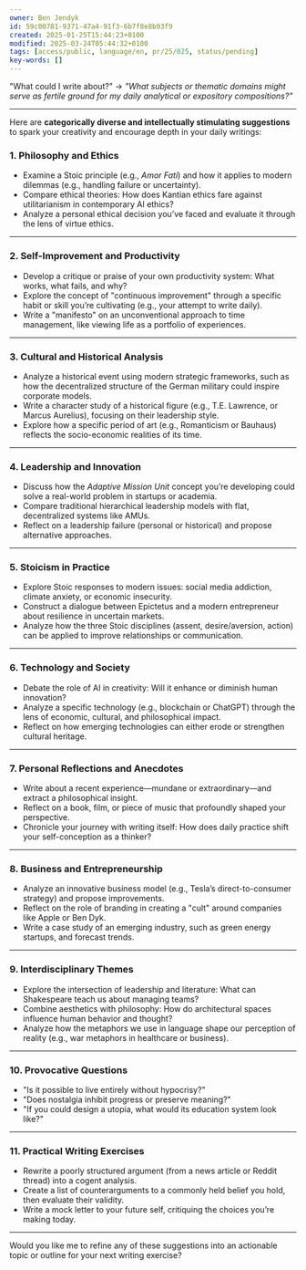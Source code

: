 ```yaml
---
owner: Ben Jendyk
id: 59c00781-9371-47a4-91f3-6b7f8e8b93f9
created: 2025-01-25T15:44:23+0100
modified: 2025-03-24T05:44:32+0100
tags: [access/public, language/en, pr/25/025, status/pending]
key-words: []
---
```


"What could I write about?" → *"What subjects or thematic domains might serve as fertile ground for my daily analytical or expository compositions?"*

---

Here are **categorically diverse and intellectually stimulating suggestions** to spark your creativity and encourage depth in your daily writings:

### 1. **Philosophy and Ethics**  
   - Examine a Stoic principle (e.g., *Amor Fati*) and how it applies to modern dilemmas (e.g., handling failure or uncertainty).  
   - Compare ethical theories: How does Kantian ethics fare against utilitarianism in contemporary AI ethics?  
   - Analyze a personal ethical decision you’ve faced and evaluate it through the lens of virtue ethics.

---

### 2. **Self-Improvement and Productivity**  
   - Develop a critique or praise of your own productivity system: What works, what fails, and why?  
   - Explore the concept of "continuous improvement" through a specific habit or skill you’re cultivating (e.g., your attempt to write daily).  
   - Write a "manifesto" on an unconventional approach to time management, like viewing life as a portfolio of experiences.

---

### 3. **Cultural and Historical Analysis**  
   - Analyze a historical event using modern strategic frameworks, such as how the decentralized structure of the German military could inspire corporate models.  
   - Write a character study of a historical figure (e.g., T.E. Lawrence, or Marcus Aurelius), focusing on their leadership style.  
   - Explore how a specific period of art (e.g., Romanticism or Bauhaus) reflects the socio-economic realities of its time.

---

### 4. **Leadership and Innovation**  
   - Discuss how the *Adaptive Mission Unit* concept you’re developing could solve a real-world problem in startups or academia.  
   - Compare traditional hierarchical leadership models with flat, decentralized systems like AMUs.  
   - Reflect on a leadership failure (personal or historical) and propose alternative approaches.

---

### 5. **Stoicism in Practice**  
   - Explore Stoic responses to modern issues: social media addiction, climate anxiety, or economic insecurity.  
   - Construct a dialogue between Epictetus and a modern entrepreneur about resilience in uncertain markets.  
   - Analyze how the three Stoic disciplines (assent, desire/aversion, action) can be applied to improve relationships or communication.

---

### 6. **Technology and Society**  
   - Debate the role of AI in creativity: Will it enhance or diminish human innovation?  
   - Analyze a specific technology (e.g., blockchain or ChatGPT) through the lens of economic, cultural, and philosophical impact.  
   - Reflect on how emerging technologies can either erode or strengthen cultural heritage.

---

### 7. **Personal Reflections and Anecdotes**  
   - Write about a recent experience—mundane or extraordinary—and extract a philosophical insight.  
   - Reflect on a book, film, or piece of music that profoundly shaped your perspective.  
   - Chronicle your journey with writing itself: How does daily practice shift your self-conception as a thinker?

---

### 8. **Business and Entrepreneurship**  
   - Analyze an innovative business model (e.g., Tesla’s direct-to-consumer strategy) and propose improvements.  
   - Reflect on the role of branding in creating a "cult" around companies like Apple or Ben Dyk.  
   - Write a case study of an emerging industry, such as green energy startups, and forecast trends.

---

### 9. **Interdisciplinary Themes**  
   - Explore the intersection of leadership and literature: What can Shakespeare teach us about managing teams?  
   - Combine aesthetics with philosophy: How do architectural spaces influence human behavior and thought?  
   - Analyze how the metaphors we use in language shape our perception of reality (e.g., war metaphors in healthcare or business).

---

### 10. **Provocative Questions**  
   - "Is it possible to live entirely without hypocrisy?"  
   - "Does nostalgia inhibit progress or preserve meaning?"  
   - "If you could design a utopia, what would its education system look like?"

---

### 11. **Practical Writing Exercises**  
   - Rewrite a poorly structured argument (from a news article or Reddit thread) into a cogent analysis.  
   - Create a list of counterarguments to a commonly held belief you hold, then evaluate their validity.  
   - Write a mock letter to your future self, critiquing the choices you’re making today.

---

Would you like me to refine any of these suggestions into an actionable topic or outline for your next writing exercise?
